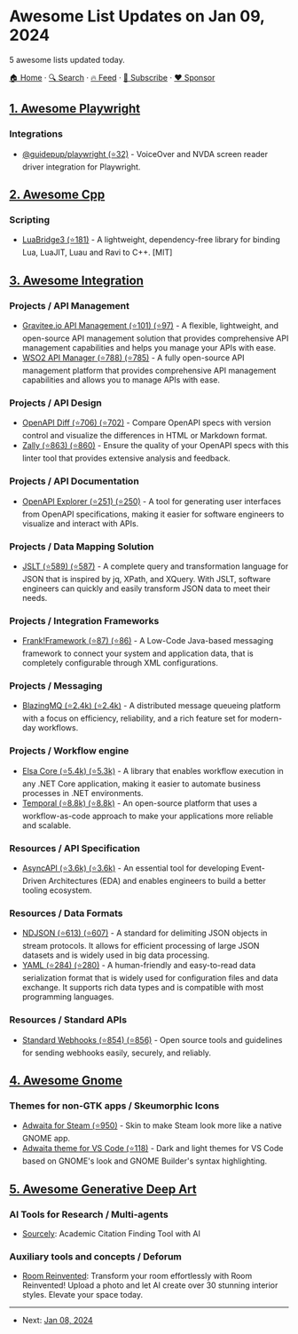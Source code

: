 # Awesome List Updates on Jan 09, 2024

5 awesome lists updated today.

[🏠 Home](/README.md) · [🔍 Search](https://www.trackawesomelist.com/search/) · [🔥 Feed](https://www.trackawesomelist.com/rss.xml) · [📮 Subscribe](https://trackawesomelist.us17.list-manage.com/subscribe?u=d2f0117aa829c83a63ec63c2f&id=36a103854c) · [❤️  Sponsor](https://github.com/sponsors/theowenyoung)



## [1. Awesome Playwright](/content/mxschmitt/awesome-playwright/README.md)

### Integrations

*   [@guidepup/playwright (⭐32)](https://github.com/guidepup/guidepup-playwright) - VoiceOver and NVDA screen reader driver integration for Playwright.

## [2. Awesome Cpp](/content/fffaraz/awesome-cpp/README.md)

### Scripting

*   [LuaBridge3 (⭐181)](https://github.com/kunitoki/LuaBridge3) - A lightweight, dependency-free library for binding Lua, LuaJIT, Luau and Ravi to C++. \[MIT]

## [3. Awesome Integration](/content/stn1slv/awesome-integration/README.md)

### Projects / API Management

*   [Gravitee.io API Management (⭐101) (⭐97)](https://github.com/gravitee-io/gravitee-api-management) - A flexible, lightweight, and open-source API management solution that provides comprehensive API management capabilities and helps you manage your APIs with ease.
*   [WSO2 API Manager (⭐788) (⭐785)](https://github.com/wso2/product-apim) - A fully open-source API management platform that provides comprehensive API management capabilities and allows you to manage APIs with ease.

### Projects / API Design

*   [OpenAPI Diff (⭐706) (⭐702)](https://github.com/OpenAPITools/openapi-diff) - Compare OpenAPI specs with version control and visualize the differences in HTML or Markdown format.
*   [Zally (⭐863) (⭐860)](https://github.com/zalando/zally) - Ensure the quality of your OpenAPI specs with this linter tool that provides extensive analysis and feedback.

### Projects / API Documentation

*   [OpenAPI Explorer (⭐251) (⭐250)](https://github.com/Rhosys/openapi-explorer) - A tool for generating user interfaces from OpenAPI specifications, making it easier for software engineers to visualize and interact with APIs.

### Projects / Data Mapping Solution

*   [JSLT (⭐589) (⭐587)](https://github.com/schibsted/jslt) - A complete query and transformation language for JSON that is inspired by jq, XPath, and XQuery. With JSLT, software engineers can quickly and easily transform JSON data to meet their needs.

### Projects / Integration Frameworks

*   [Frank!Framework (⭐87) (⭐86)](https://github.com/frankframework/frankframework) - A Low-Code Java-based messaging framework to connect your system and application data, that is completely configurable through XML configurations.

### Projects / Messaging

*   [BlazingMQ (⭐2.4k) (⭐2.4k)](https://github.com/bloomberg/blazingmq) - A distributed message queueing platform with a focus on efficiency, reliability, and a rich feature set for modern-day workflows.

### Projects / Workflow engine

*   [Elsa Core (⭐5.4k) (⭐5.3k)](https://github.com/elsa-workflows/elsa-core) - A library that enables workflow execution in any .NET Core application, making it easier to automate business processes in .NET environments.
*   [Temporal (⭐8.8k) (⭐8.8k)](https://github.com/temporalio/temporal) - An open-source platform that uses a workflow-as-code approach to make your applications more reliable and scalable.

### Resources / API Specification

*   [AsyncAPI (⭐3.6k) (⭐3.6k)](https://github.com/asyncapi/spec) - An essential tool for developing Event-Driven Architectures (EDA) and enables engineers to build a better tooling ecosystem.

### Resources / Data Formats

*   [NDJSON (⭐613) (⭐607)](https://github.com/ndjson/ndjson-spec) - A standard for delimiting JSON objects in stream protocols. It allows for efficient processing of large JSON datasets and is widely used in big data processing.
*   [YAML (⭐284) (⭐280)](https://github.com/yaml/yaml-spec) - A human-friendly and easy-to-read data serialization format that is widely used for configuration files and data exchange. It supports rich data types and is compatible with most programming languages.

### Resources / Standard APIs

*   [Standard Webhooks (⭐854) (⭐856)](https://github.com/standard-webhooks/standard-webhooks) - Open source tools and guidelines for sending webhooks easily, securely, and reliably.

## [4. Awesome Gnome](/content/Kazhnuz/awesome-gnome/README.md)

### Themes for non-GTK apps / Skeumorphic Icons

*   [Adwaita for Steam (⭐950)](https://github.com/tkashkin/Adwaita-for-Steam) - Skin to make Steam look more like a native GNOME app.
*   [Adwaita theme for VS Code (⭐118)](https://github.com/piousdeer/vscode-adwaita) - Dark and light themes for VS Code based on GNOME's look and GNOME Builder's syntax highlighting.

## [5. Awesome Generative Deep Art](/content/filipecalegario/awesome-generative-deep-art/README.md)

### AI Tools for Research / Multi-agents

*   [Sourcely](https://www.sourcely.net/): Academic Citation Finding Tool with AI

### Auxiliary tools and concepts / Deforum

*   [Room Reinvented](https://roomreinvented.com): Transform your room effortlessly with Room Reinvented! Upload a photo and let AI create over 30 stunning interior styles. Elevate your space today.

---

- Next: [Jan 08, 2024](/content/2024/01/08/README.md)